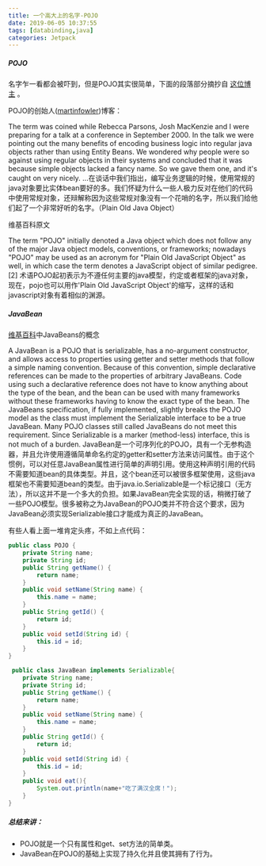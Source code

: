 ```yaml
---
title: 一个高大上的名字-POJO
date: 2019-06-05 10:37:55
tags: [databinding,java]
categories: Jetpack
---
```


##### POJO

名字乍一看都会被吓到，但是POJO其实很简单，下面的段落部分摘抄自 [这位博主](https://www.jianshu.com/p/6f3e2bd50cb1) 。

POJO的创始人([martinfowler](https://link.jianshu.com/?t=https://www.martinfowler.com/bliki/POJO.html))博客：

The term was coined while Rebecca Parsons, Josh MacKenzie and I were preparing for a talk at a conference in September 2000. In the talk we were pointing out the many benefits of encoding business logic into regular java objects rather than using Entity Beans. We wondered why people were so against using regular objects in their systems and concluded that it was because simple objects lacked a fancy name. So we gave them one, and it's caught on very nicely.
...在谈话中我们指出，编写业务逻辑的时候，使用常规的java对象要比实体bean要好的多。我们怀疑为什么一些人极力反对在他们的代码中使用常规对象，还辩解称因为这些常规对象没有一个花哨的名字，所以我们给他们起了一个非常好听的名字。（Plain Old Java Object）

维基百科原文

The term "POJO" initially denoted a Java object which does not follow any of the major Java object models, conventions, or frameworks; nowadays "POJO" may be used as an acronym for "Plain Old JavaScript Object" as well, in which case the term denotes a JavaScript object of similar pedigree.[2]
术语POJO起初表示为不遵任何主要的java模型，约定或者框架的java对象，现在，pojo也可以用作'Plain Old JavaScript Object'的缩写，这样的话和javascript对象有着相似的渊源。

##### JavaBean

[维基百科](https://link.jianshu.com/?t=https://en.wikipedia.org/wiki/JavaBeans)中JavaBeans的概念

A JavaBean is a POJO that is serializable, has a no-argument constructor, and allows access to properties using getter and setter methods that follow a simple naming convention. Because of this convention, simple declarative references can be made to the properties of arbitrary JavaBeans. Code using such a declarative reference does not have to know anything about the type of the bean, and the bean can be used with many frameworks without these frameworks having to know the exact type of the bean. The JavaBeans specification, if fully implemented, slightly breaks the POJO model as the class must implement the Serializable interface to be a true JavaBean. Many POJO classes still called JavaBeans do not meet this requirement. Since Serializable is a marker (method-less) interface, this is not much of a burden.
JavaBean是一个可序列化的POJO，具有一个无参构造器，并且允许使用遵循简单命名约定的getter和setter方法来访问属性。由于这个惯例，可以对任意JavaBean属性进行简单的声明引用。使用这种声明引用的代码不需要知道bean的具体类型。并且，这个bean还可以被很多框架使用，这些java框架也不需要知道bean的类型。由于java.io.Serializable是一个标记接口（无方法），所以这并不是一个多大的负担。如果JavaBean完全实现的话，稍微打破了一些POJO模型。很多被称之为JavaBean的POJO类并不符合这个要求，因为JavaBean必须实现Serializable接口才能成为真正的JavaBean。

有些人看上面一堆肯定头疼，不如上点代码：

```java
public class POJO {
    private String name;
    private String id;
    public String getName() {
        return name;
    }
    public void setName(String name) {
        this.name = name;
    }
    public String getId() {
        return id;
    }
    public void setId(String id) {
        this.id = id;
    }
}
```

```java
 public class JavaBean implements Serializable{
    private String name;
    private String id;
    public String getName() {
        return name;
    }
    public void setName(String name) {
        this.name = name;
    }
    public String getId() {
        return id;
    }
    public void setId(String id) {
        this.id = id;
    }
    public void eat(){
        System.out.println(name+"吃了满汉全席！");
    }
}
```

##### 总结来讲：

- POJO就是一个只有属性和get、set方法的简单类。
- JavaBean在POJO的基础上实现了持久化并且使其拥有了行为。